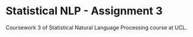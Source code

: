 # Statistical NLP - Assignment 3
Coursework 3 of Statistical Natural Language Processing course at UCL.
